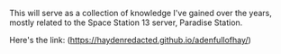 This will serve as a collection of knowledge I've gained over the years, mostly related to the Space Station 13 server, Paradise Station.

Here's the link:
(https://haydenredacted.github.io/adenfullofhay/)
